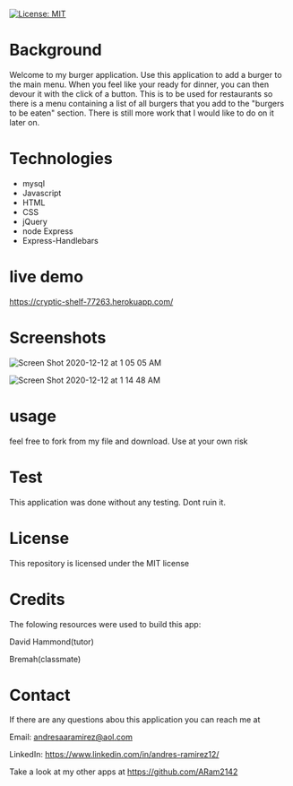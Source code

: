 [![License: MIT](https://img.shields.io/badge/License-MIT-yellow.svg)](https://opensource.org/licenses/MIT)


# Background

Welcome to my burger application. Use this application to add a burger to the main menu. When you feel like your ready for dinner, you can then devour it with the click of a button. This is to be used for restaurants so there is a menu containing a list of all burgers that you add to the "burgers to be eaten" section. There is still more work that I would like to do on it later on. 

# Technologies
- mysql
- Javascript
- HTML 
- CSS
- jQuery
- node Express
- Express-Handlebars

# live demo 
https://cryptic-shelf-77263.herokuapp.com/

# Screenshots

![Screen Shot 2020-12-12 at 1 05 05 AM](https://user-images.githubusercontent.com/65634748/101977023-a03a7780-3c18-11eb-863f-1bfc73690ec2.png)

![Screen Shot 2020-12-12 at 1 14 48 AM](https://user-images.githubusercontent.com/65634748/101976884-9e23e900-3c17-11eb-93c8-5c107dc30811.png)




# usage
feel free to fork from my file and download. Use at your own risk

# Test
This application was done without any testing. Dont ruin it.


# License
This repository is licensed under the MIT license

# Credits
The folowing resources were used to build this app:

David Hammond(tutor)

Bremah(classmate)

# Contact
If there are any questions abou this application you can reach me at

Email: andresaaramirez@aol.com

LinkedIn: https://www.linkedin.com/in/andres-ramirez12/

Take a look at my other apps at https://github.com/ARam2142